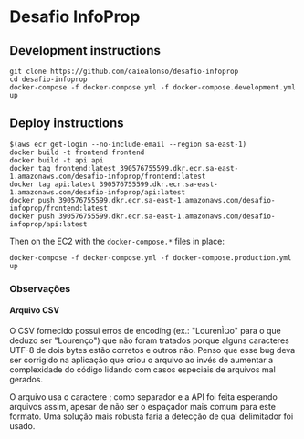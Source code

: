 # Desafio InfoProp

## Development instructions
```
git clone https://github.com/caioalonso/desafio-infoprop
cd desafio-infoprop
docker-compose -f docker-compose.yml -f docker-compose.development.yml up
```

## Deploy instructions
```
$(aws ecr get-login --no-include-email --region sa-east-1)
docker build -t frontend frontend
docker build -t api api
docker tag frontend:latest 390576755599.dkr.ecr.sa-east-1.amazonaws.com/desafio-infoprop/frontend:latest
docker tag api:latest 390576755599.dkr.ecr.sa-east-1.amazonaws.com/desafio-infoprop/api:latest
docker push 390576755599.dkr.ecr.sa-east-1.amazonaws.com/desafio-infoprop/frontend:latest
docker push 390576755599.dkr.ecr.sa-east-1.amazonaws.com/desafio-infoprop/api:latest
```

Then on the EC2 with the `docker-compose.*` files in place:
```
docker-compose -f docker-compose.yml -f docker-compose.production.yml up
```

### Observações

#### Arquivo CSV

O CSV fornecido possui erros de encoding (ex.: "LourenÌ¤o" para o que deduzo ser "Lourenço") que não foram tratados porque alguns caracteres UTF-8 de dois bytes estão corretos e outros não. Penso que esse bug deva ser corrigido na aplicação que criou o arquivo ao invés de aumentar a complexidade do código lidando com casos especiais de arquivos mal gerados.

O arquivo usa o caractere ; como separador e a API foi feita esperando arquivos assim, apesar de não ser o espaçador mais comum para este formato. Uma solução mais robusta faria a detecção de qual delimitador foi usado.
